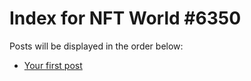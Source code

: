 # Index for NFT World #6350
Posts will be displayed in the order below:

- [Your first post](./001-first.md)

